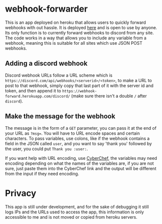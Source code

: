 # webhook-forwarder
This is an app deployed on heroku that allows users to quickly forward webhooks with out hassle. 
It is deployed [here](https://webhook-forward.herokuapp.com/) and is open to use by anyone. 
Its only function is to currently forward webhooks to discord from any site.
The code works in a way that allows you to include any variable from a webhook, meaning this is suitable for all sites which use JSON POST webhooks.

## Adding a discord webhook
Discord webhook URLs follow a URL scheme which is `https://discord.com/api/webhooks/<serverid>/<token>`, 
to make a URL to post to that webhook, simply copy that last part of it with the server id and token, 
and then append it to `https://webhook-forward.herokuapp.com/discord/` (make sure there isn't a double `/` after `discord`).

## Make the message for the webhook
The message is in the form of a `GET` parameter, you can pass it at the end of your URL as `?msg=`.
You will have to URL encode spaces and certain characters. 
To pass variables, use colons, like if the webhook contains a field in the JSON called `user`, and you want to say 'thank you' followed by the user, 
you could put `Thank you :user:`.

If you want help with URL encoding, use [CyberChef](https://gchq.github.io/CyberChef/#recipe=URL_Encode(false)), the variables may need encoding
depending on what the names of the variables are, if you are not sure, just paste them into the CyberChef link and the output will be different from the input 
if they need encoding.

# Privacy
This app is still under development, and for the sake of debugging it still logs IPs and the URLs used to access the app, this information is only
accessible to me and is not moved or copied from heroku servers.